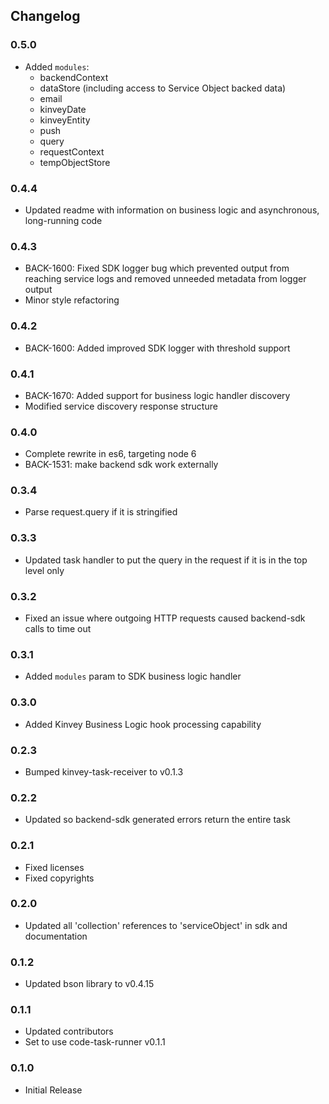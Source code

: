 ## Changelog

### 0.5.0
* Added `modules`: 
  * backendContext
  * dataStore (including access to Service Object backed data)
  * email
  * kinveyDate
  * kinveyEntity
  * push
  * query
  * requestContext
  * tempObjectStore

### 0.4.4
* Updated readme with information on business logic and asynchronous, long-running code

### 0.4.3
* BACK-1600: Fixed SDK logger bug which prevented output from reaching service logs and removed unneeded metadata from logger output
* Minor style refactoring

### 0.4.2
* BACK-1600: Added improved SDK logger with threshold support

### 0.4.1
* BACK-1670: Added support for business logic handler discovery
* Modified service discovery response structure

### 0.4.0
* Complete rewrite in es6, targeting node 6
* BACK-1531: make backend sdk work externally

### 0.3.4
* Parse request.query if it is stringified

### 0.3.3
* Updated task handler to put the query in the request if it is in the top level only

### 0.3.2
* Fixed an issue where outgoing HTTP requests caused backend-sdk calls to time out

### 0.3.1
* Added `modules` param to SDK business logic handler

### 0.3.0
* Added Kinvey Business Logic hook processing capability

### 0.2.3
* Bumped kinvey-task-receiver to v0.1.3

### 0.2.2
* Updated so backend-sdk generated errors return the entire task

### 0.2.1
* Fixed licenses
* Fixed copyrights

### 0.2.0
* Updated all 'collection' references to 'serviceObject' in sdk and documentation

### 0.1.2
* Updated bson library to v0.4.15

### 0.1.1
* Updated contributors
* Set to use code-task-runner v0.1.1

### 0.1.0
* Initial Release 
